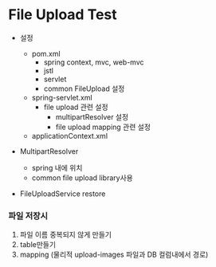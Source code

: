 # File Upload Test

* 설정

	* pom.xml
		* spring context, mvc, web-mvc
		* jstl
		* servlet
		* common FileUpload 설정
	* spring-servlet.xml
		* file upload 관련 설정
			* multipartResolver 설정
			* file upload mapping 관련 설정
	* applicationContext.xml
	
* MultipartResolver
	* spring 내에 위치
	* common file upload library사용
	
* FileUploadService restore

### 파일 저장시
1. 파일 이름 중복되지 않게 만들기
2. table만들기
3. mapping (물리적 upload-images 파일과 DB 컬럼내에서 경로)